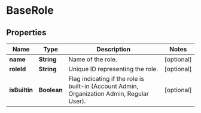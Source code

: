 

# BaseRole


## Properties

| Name | Type | Description | Notes |
|------------ | ------------- | ------------- | -------------|
|**name** | **String** | Name of the role. |  [optional] |
|**roleId** | **String** | Unique ID representing the role. |  [optional] |
|**isBuiltin** | **Boolean** | Flag indicating if the role is built-in (Account Admin, Organization Admin, Regular User). |  [optional] |



